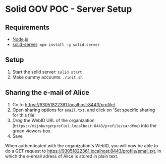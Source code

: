 # Solid GOV POC - Server Setup

## Requirements

* [Node.js](https://nodejs.org/en/)
* [solid-server](): `npm install -g solid-server`

## Setup

1. Start the solid server: `solid start`
2. Make dummy accounts: `./init.sh`

## Sharing the e-mail of Alice

1. Go to https://93051822361.localhost:8443/profile/
2. Open sharing options for `email.txt`, and click on 'Set specific sharing for this file'
3. _Drag_ the WebID URL of the organization (`https://mijnburgerprofiel.localhost:8443/profile/card#me`) into the green viewers box.
4. Save

When authenticated with the organization's WebID,
you will now be able to do a GET request to https://93051822361.localhost:8443/profile/email.txt,
in which the e-email adress of Alice is stored in plain text.
